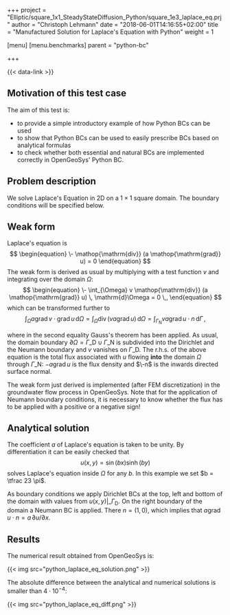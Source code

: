+++
project = "Elliptic/square_1x1_SteadyStateDiffusion_Python/square_1e3_laplace_eq.prj"
author = "Christoph Lehmann"
date = "2018-06-01T14:16:55+02:00"
title = "Manufactured Solution for Laplace's Equation with Python"
weight = 1

[menu]
  [menu.benchmarks]
    parent = "python-bc"

+++

{{< data-link >}}

## Motivation of this test case

The aim of this test is:

* to provide a simple introductory example of how Python BCs can be used
* to show that Python BCs can be used to easily prescribe BCs based on
  analytical formulas
* to check whether both essential and natural BCs
  are implemented correctly in OpenGeoSys' Python BC.

## Problem description

We solve Laplace's Equation in 2D on a $1 \times 1$ square domain.
 The boundary conditions will be specified below.

## Weak form

Laplace's equation is
$$
\begin{equation}
\- \mathop{\mathrm{div}} (a \mathop{\mathrm{grad}} u) = 0
\end{equation}
$$
The weak form is derived as usual by multiplying with a test function $v$ and
integrating over the domain $\Omega$:
$$
\begin{equation}
\- \int_{\Omega} v \mathop{\mathrm{div}} (a \mathop{\mathrm{grad}} u) \, \mathrm{d}\Omega = 0
\,,
\end{equation}
$$
which can be transformed further to
$$
\begin{equation}
\int_{\Omega} a \mathop{\mathrm{grad}} v \cdot \mathop{\mathrm{grad}} u \, \mathrm{d}\Omega = \int_{\Omega} \mathop{\mathrm{div}} (v a \mathop{\mathrm{grad}} u) \, \mathrm{d}\Omega = \int_{\Gamma_{\mathrm{N}}} v a \mathop{\mathrm{grad}} u \cdot n \, \mathrm{d}\Gamma \,,
\end{equation}
$$

where in the second equality Gauss's theorem has been applied.
As usual, the domain boundary $\partial\Omega = \Gamma\_{\mathrm{D}} \cup \Gamma\_{\mathrm{N}}$ is subdivided
into the Dirichlet and the Neumann boundary and $v$ vanishes on
$\Gamma\_{\mathrm{D}}$.
The r.h.s. of the above equation is the total flux associated with $u$ flowing
**into** the domain $\Omega$ through $\Gamma\_{\mathrm{N}}$:
$-a \mathop{\mathrm{grad}} u$ is the flux density and $\-n$ is the inwards directed surface
normal.

The weak form just derived is implemented (after FEM discretization) in  the
groundwater flow process in OpenGeoSys.
Note that for the application of Neumann boundary conditions, it is necessary to
know whether the flux has to be applied with a positive or a negative sign!

## Analytical solution

The coefficient $a$ of Laplace's equation is taken to be unity.
By differentiation it can be easily checked that
$$
\begin{equation}
u(x, y) = \sin(bx) \sinh(by)
\end{equation}
$$
solves Laplace's equation inside $\Omega$ for any $b$.
In this example we set $b = \tfrac 23 \pi$.

As boundary conditions we apply Dirichlet BCs at the top, left and bottom of the
domain with values from $u(x,y)|\_{\Gamma_{\mathrm{D}}}$.
On the right boundary of the domain a Neumann BC is applied.
There $n = (1, 0)$, which implies that $a \mathop{\mathrm{grad}} u \cdot n
= a \, \partial u / \partial x$.

## Results

The numerical result obtained from OpenGeoSys is:

{{< img src="python_laplace_eq_solution.png" >}}

The absolute difference between the analytical and numerical solutions is
smaller than $4 \cdot 10^{-4}$:

{{< img src="python_laplace_eq_diff.png" >}}
